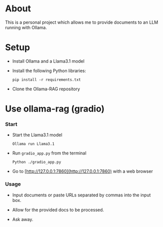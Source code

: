 # About
This is a personal project which allows me to provide documents to an LLM running with Ollama.

# Setup
- Install Ollama and a Llama3.1 model
- Install the following Python libraries:

  ```
  pip install -r requirements.txt
  ```
- Clone the Ollama-RAG repository

# Use ollama-rag (gradio)
### Start
- Start the Llama3.1 model
  
  ```
  Ollama run Llama3.1
  ```
- Run `gradio_app.py` from the terminal
  
  ```
  Python ./gradio_app.py
  ```
- Go to [http://127.0.0.1:7860](http://127.0.0.1:7860) with a web browser

### Usage
- Input documents or paste URLs separated by commas into the input box.

- Allow for the provided docs to be processed.

- Ask away.

